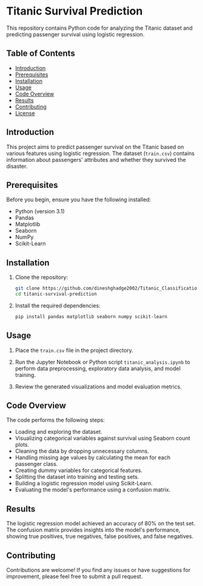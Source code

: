 # Titanic Survival Prediction

This repository contains Python code for analyzing the Titanic dataset and predicting passenger survival using logistic regression.

## Table of Contents

- [Introduction](#introduction)
- [Prerequisites](#prerequisites)
- [Installation](#installation)
- [Usage](#usage)
- [Code Overview](#code-overview)
- [Results](#results)
- [Contributing](#contributing)
- [License](#license)

## Introduction

This project aims to predict passenger survival on the Titanic based on various features using logistic regression. The dataset (`train.csv`) contains information about passengers' attributes and whether they survived the disaster.

## Prerequisites

Before you begin, ensure you have the following installed:

- Python (version 3.1)
- Pandas
- Matplotlib
- Seaborn
- NumPy
- Scikit-Learn

## Installation

1. Clone the repository:

   ```bash
   git clone https://github.com/dineshghadge2002/Titanic_ClassificationRegration.git
   cd titanic-survival-prediction
   ```

2. Install the required dependencies:

   ```bash
   pip install pandas matplotlib seaborn numpy scikit-learn
   ```

## Usage

1. Place the `train.csv` file in the project directory.

2. Run the Jupyter Notebook or Python script `titanic_analysis.ipynb` to perform data preprocessing, exploratory data analysis, and model training.

3. Review the generated visualizations and model evaluation metrics.

## Code Overview

The code performs the following steps:

- Loading and exploring the dataset.
- Visualizing categorical variables against survival using Seaborn count plots.
- Cleaning the data by dropping unnecessary columns.
- Handling missing age values by calculating the mean for each passenger class.
- Creating dummy variables for categorical features.
- Splitting the dataset into training and testing sets.
- Building a logistic regression model using Scikit-Learn.
- Evaluating the model's performance using a confusion matrix.

## Results

The logistic regression model achieved an accuracy of 80% on the test set. The confusion matrix provides insights into the model's performance, showing true positives, true negatives, false positives, and false negatives.

## Contributing

Contributions are welcome! If you find any issues or have suggestions for improvement, please feel free to submit a pull request.
